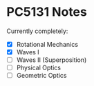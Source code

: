 # PC5131 Notes

Currently completely:

- [x] Rotational Mechanics
- [x] Waves I
- [ ] Waves II (Superposition)
- [ ] Physical Optics
- [ ] Geometric Optics
